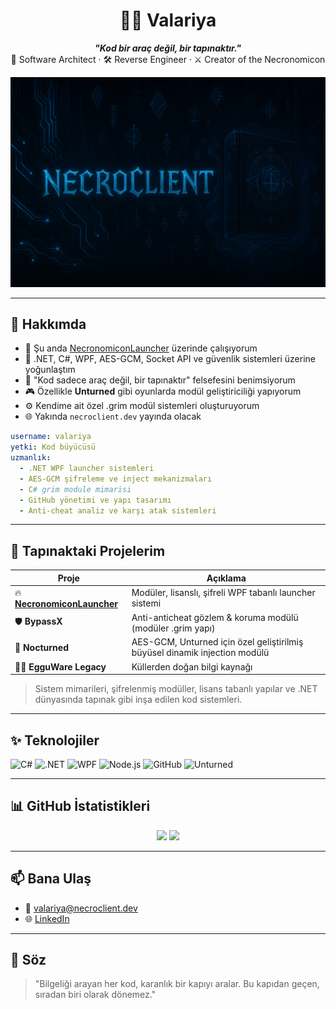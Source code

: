 <h1 align="center">🧙‍♀️ Valariya</h1>
<p align="center">
  <i><b>"Kod bir araç değil, bir tapınaktır."</b></i><br>
  🧠 Software Architect · 🛠️ Reverse Engineer · ⚔️ Creator of the Necronomicon
</p> 

![Necronomicon Banner](images/necroclient.png)

---

## 🔮 Hakkımda

- 🔭 Şu anda [NecronomiconLauncher](https://github.com/Valariya/NecronomiconLauncher) üzerinde çalışıyorum
- 🌱 .NET, C#, WPF, AES-GCM, Socket API ve güvenlik sistemleri üzerine yoğunlaştım
- 🧠 "Kod sadece araç değil, bir tapınaktır" felsefesini benimsiyorum
- 🎮 Özellikle **Unturned** gibi oyunlarda modül geliştiriciliği yapıyorum
- ⚙️ Kendime ait özel .grim modül sistemleri oluşturuyorum
- 🌐 Yakında `necroclient.dev` yayında olacak

```yaml
username: valariya
yetki: Kod büyücüsü
uzmanlık:
  - .NET WPF launcher sistemleri
  - AES-GCM şifreleme ve inject mekanizmaları
  - C# grim module mimarisi
  - GitHub yönetimi ve yapı tasarımı
  - Anti-cheat analiz ve karşı atak sistemleri
```
---

## 🧩 Tapınaktaki Projelerim

| Proje | Açıklama |
|-------|----------|
| 🔥 [**NecronomiconLauncher**](https://github.com/Valariya/NecronomiconLauncher) | Modüler, lisanslı, şifreli WPF tabanlı launcher sistemi |
| 🛡️ **BypassX** | Anti-anticheat gözlem & koruma modülü (modüler .grim yapı)|
| 🧛 **Nocturned** | AES-GCM, Unturned için özel geliştirilmiş büyüsel dinamik injection modülü |
| 🧙‍♂️ **EgguWare Legacy** | Küllerden doğan bilgi kaynağı |
> Sistem mimarileri, şifrelenmiş modüller, lisans tabanlı yapılar ve .NET dünyasında tapınak gibi inşa edilen kod sistemleri.

---

## ✨ Teknolojiler

![C#](https://img.shields.io/badge/-C%23-239120?style=for-the-badge&logo=c-sharp&logoColor=white)
![.NET](https://img.shields.io/badge/-.NET-512BD4?style=for-the-badge&logo=dotnet&logoColor=white)
![WPF](https://img.shields.io/badge/-WPF-5C2D91?style=for-the-badge)
![Node.js](https://img.shields.io/badge/-Node.js-339933?style=for-the-badge&logo=node.js&logoColor=white)
![GitHub](https://img.shields.io/badge/-GitHub-181717?style=for-the-badge&logo=github&logoColor=white)
![Unturned](https://img.shields.io/badge/-Unturned-000000?style=for-the-badge)

---

## 📊 GitHub İstatistikleri

<p align="center">
  <img src="https://github-readme-stats.vercel.app/api?username=Valariya&show_icons=true&theme=radical" height="160"/>
  <img src="https://github-readme-stats.vercel.app/api/top-langs/?username=Valariya&layout=compact&theme=radical" height="160"/>
</p>

---

## 📫 Bana Ulaş

- 📧 valariya@necroclient.dev
- 🌐 [LinkedIn](https://www.linkedin.com/in/kerem-alkan/)

---

## 📜 Söz

> "Bilgeliği arayan her kod, karanlık bir kapıyı aralar. Bu kapıdan geçen, sıradan biri olarak dönemez."

